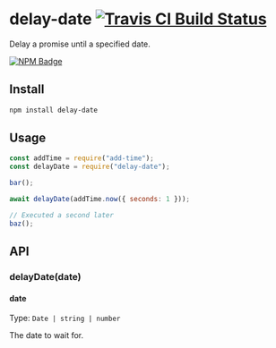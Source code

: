 # delay-date [![Travis CI Build Status](https://img.shields.io/travis/com/Richienb/delay-date/master.svg?style=for-the-badge)](https://travis-ci.com/Richienb/delay-date)

Delay a promise until a specified date.

[![NPM Badge](https://nodei.co/npm/delay-date.png)](https://npmjs.com/package/delay-date)

## Install

```sh
npm install delay-date
```

## Usage

```js
const addTime = require("add-time");
const delayDate = require("delay-date");

bar();

await delayDate(addTime.now({ seconds: 1 }));

// Executed a second later
baz();
```

## API

### delayDate(date)

#### date

Type: `Date | string | number`

The date to wait for.
